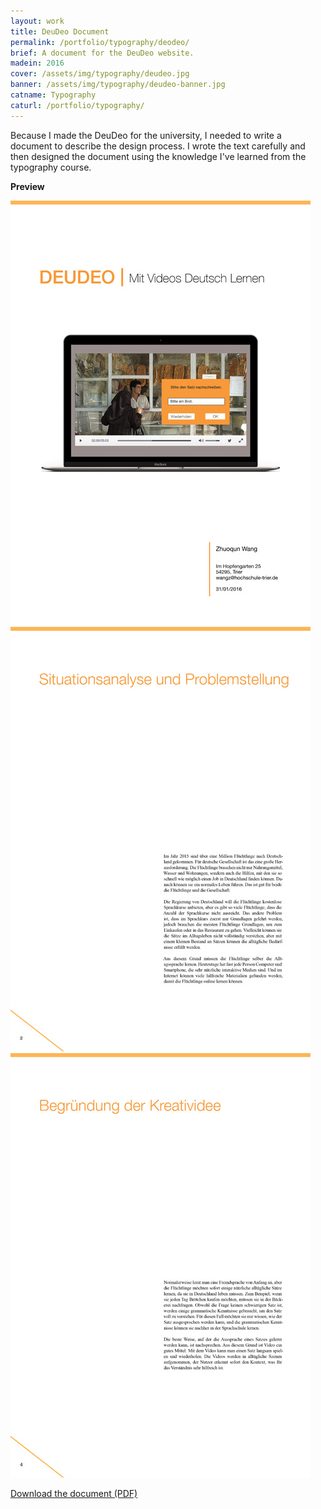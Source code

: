 ```yaml
---
layout: work
title: DeuDeo Document
permalink: /portfolio/typography/deodeo/
brief: A document for the DeuDeo website.
madein: 2016
cover: /assets/img/typography/deudeo.jpg
banner: /assets/img/typography/deudeo-banner.jpg
catname: Typography
caturl: /portfolio/typography/
---
```


Because I made the DeuDeo for the university, I needed to write a document to describe the design process. I wrote the text carefully and then designed the document using the knowledge I've learned from the typography course.

**Preview**

<div class="img-wrapper clearfix">

  <div class="img-container">
    <a class="content swipebox" href="/assets/img/typography/content/deudeo1.jpg" title="Document Preview #1">
        <img src="/assets/img/typography/content/deudeo1-small.jpg" alt="Document Preview #1">
    </a>
  </div>
  <div class="img-container">
    <a class="content swipebox" href="/assets/img/typography/content/deudeo2.jpg" title="Document Preview #2">
        <img src="/assets/img/typography/content/deudeo2-small.jpg" alt="Document Preview #2">
    </a>
  </div>
  <div class="img-container">
    <a class="content swipebox" href="/assets/img/typography/content/deudeo3.jpg" title="Document Preview #3">
        <img src="/assets/img/typography/content/deudeo3-small.jpg" alt="Document Preview #3">
    </a>
  </div>

</div>

[Download the document (PDF)](/assets/img/typography/content/deudeo.pdf)
